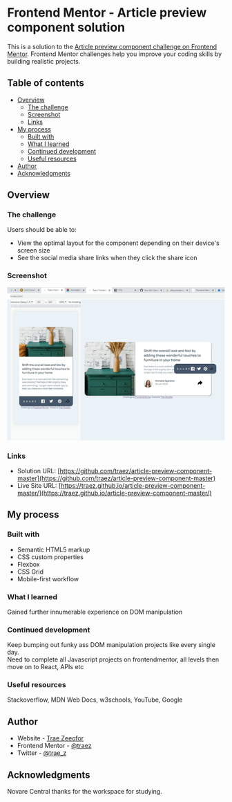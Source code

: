 # Frontend Mentor - Article preview component solution

This is a solution to the [Article preview component challenge on Frontend Mentor](https://www.frontendmentor.io/challenges/article-preview-component-dYBN_pYFT). Frontend Mentor challenges help you improve your coding skills by building realistic projects. 

## Table of contents

- [Overview](#overview)
  - [The challenge](#the-challenge)
  - [Screenshot](#screenshot)
  - [Links](#links)
- [My process](#my-process)
  - [Built with](#built-with)
  - [What I learned](#what-i-learned)
  - [Continued development](#continued-development)
  - [Useful resources](#useful-resources)
- [Author](#author)
- [Acknowledgments](#acknowledgments)

## Overview

### The challenge

Users should be able to:

- View the optimal layout for the component depending on their device's screen size
- See the social media share links when they click the share icon

### Screenshot

![](./images/screenshot-desktop-and-mobile.png)

### Links

- Solution URL: [https://github.com/traez/article-preview-component-master](https://github.com/traez/article-preview-component-master)
- Live Site URL: [https://traez.github.io/article-preview-component-master/](https://traez.github.io/article-preview-component-master/)

## My process

### Built with

- Semantic HTML5 markup
- CSS custom properties
- Flexbox
- CSS Grid
- Mobile-first workflow

### What I learned

Gained further innumerable experience on DOM manipulation

### Continued development

Keep bumping out funky ass DOM manipulation projects like every single day.  
Need to complete all Javascript projects on frontendmentor, all levels then move on to React, APIs etc

### Useful resources

Stackoverflow, MDN Web Docs, w3schools, YouTube, Google 

## Author

- Website - [Trae Zeeofor](https://github.com/traez)  
- Frontend Mentor - [@traez](https://www.frontendmentor.io/profile/traez)  
- Twitter - [@trae_z](https://twitter.com/trae_z)

## Acknowledgments

Novare Central thanks for the workspace for studying.
